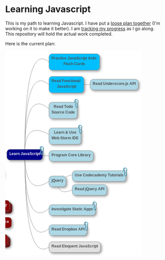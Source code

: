 # Learning Javascript

This is my path to learning Javascript. I have put a [loose plan together](http://simp.ly/publish/WRcBwL) (I'm working on it to make it better). I am [tracking my progress](http://simp.ly/publish/53WClK) as I go along. This repository will hold the actual work completed.

Here is the current plan:

![Map of current plan to learn JavaScript with completed items.](images/LearnJS.png)
